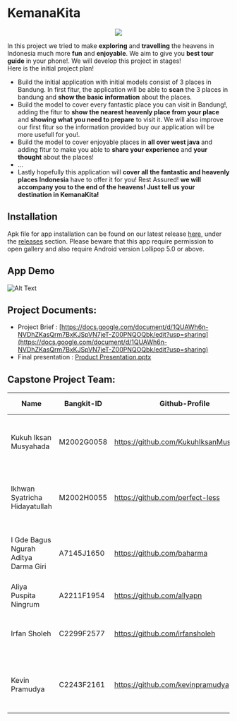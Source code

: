 # KemanaKita

<p align="center">
  <img src="https://github.com/baharma/Portopolio_2022_web/blob/main/portopolio.PNG">
</p>

In this project we tried to make **exploring** and **travelling** the heavens in Indonesia much more **fun** and **enjoyable**. We aim to give you **best tour guide** in your phone!. We will develop this project in stages!  
Here is the initial project plan!  
- Build the initial application with initial models consist of 3 places in Bandung. In first fitur, the application will be able to **scan** the 3 places in bandung and **show the basic information** about the places. 
- Build the model to cover every fantastic place you can visit in Bandung!, adding the fitur to **show the nearest heavenly place from your place** and **showing what you need to prepare** to visit it. We will also improve our first fitur so the information provided buy our application will be more usefull for you!.
- Build the model to cover enjoyable places in **all over west java** and adding fitur to make you able to **share your experience** and **your thought** about the places!
- ...
- Lastly hopefully this application will **cover all the fantastic and heavenly places Indonesia** have to offer it for you! Rest Assured! **we will accompany you to the end of the heavens! Just tell us your destination in KemanaKita!**

## Installation
Apk file for app installation can be found on our latest release [here](https://github.com/perfect-less/KemanaKita/releases/latest), under the [releases](https://github.com/perfect-less/KemanaKita/releases) section. Please beware that this app require permission to open gallery and also require Android version Lollipop 5.0 or above.

## App Demo
![Alt Text](https://github.com/perfect-less/KemanaKita/blob/main/app_demo.gif)

## Project Documents:
- Project Brief : [https://docs.google.com/document/d/1QUAWh6n-NVDhZKasQrm7BxKJSpVN7jeT-Z00PNQOQbk/edit?usp=sharing](https://docs.google.com/document/d/1QUAWh6n-NVDhZKasQrm7BxKJSpVN7jeT-Z00PNQOQbk/edit?usp=sharing)
- Final presentation : [Product Presentation.pptx](https://github.com/perfect-less/KemanaKita/raw/main/Product%20Presentation.pptx)
    

## Capstone Project Team: 
| Name | Bangkit-ID | Github-Profile | Task | Progress On Task |
| ------ | ------ | ------ | ------ | ------ |
| Kukuh Iksan Musyahada  | M2002G0058  | https://github.com/KukuhIksanMusyahada | Collecting Dataset, building the model, improving the model | Done |
| Ikhwan Syatricha Hidayatullah  | M2002H0055  | https://github.com/perfect-less | Improving the model, Build inference module for deployment | Done |
| I Gde Bagus Ngurah Aditya Darma Giri | A7145J1650  | https://github.com/baharma | create RecyclerView home, create upload image and capture Api response | Done |
| Aliya Puspita Ningrum | A2211F1954 | https://github.com/allyapn | Design and improve tools icon | Done |
| Irfan Sholeh | C2299F2577 | https://github.com/irfansholeh | Deploying API using FLASK, Postman API testing | Done |
| Kevin Pramudya  | C2243F2161 | https://github.com/kevinpramudya | Create VM instance, Installing FlaskApp into VM instance | Done |